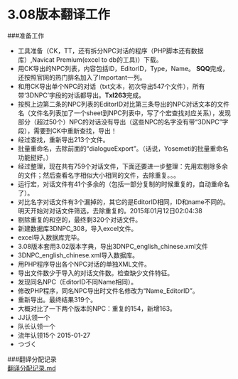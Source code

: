 3.08版本翻译工作
=====
###准备工作
 - 工具准备（CK，TT，还有拆分NPC对话的程序（PHP脚本还有数据库）,Navicat Premium(excel to db的工具)）下载。
 - 用CK导出的NPC列表，内容包括ID，EditorID，Type，Name。 **SQQ**完成，还按照官网的热门排名加入了Important一列。
 - 和用CK导出单个NPC的对话（txt文本，初次导出547个文件），所有带‘3DNPC’字段的对话都导出。**Txl263**完成。
 - 按照上边第二条的NPC列表的EditorID对比第三条导出的NPC对话文本的文件名（文件名列表加了一个sheet到NPC列表中，写了个宏查找对应关系），发现部分（超过50个）NPC的对话没有导出（这些NPC的名字没有带“3DNPC”字段），需要到CK中重新查找，导出！
 - 经过查找，重新导出213个文件。
 - 批量重命名，去除前面的“dialogueExport”。（话说，Yosemeti的批量重命名功能挺好。） 
 - 经过整理，现在共有759个对话文件，下面还要进一步整理：先用宏剔除多余的文件；然后查看名字相似大小相同的文件，去除重复。。。
 - 运行宏，对话文件有41个多余的（包括一部分复制的时候重复的，自动重命名了）。
 - 对比名字对话文件有3个漏掉的，其它的是EditorID相同，ID和name不同的。明天开始对对话文件筛选，去除重复的。2015年01月12日02:04:38
 - 剔除重复的和空的，最终剩320个对话文件。  
 - 新建数据库3DNPC_308，导入excel文件。  
 - excel导入数据库完毕。  
 - 3.08版本套用3.02版本字典，导出3DNPC_english_chinese.xml文件   
 - 3DNPC_english_chinese.xml导入数据库。  
 - 用PHP程序导出各个NPC对话的单独XML文件。  
 - 导出文件数少于导入的对话文件数。检查缺少文件特征。  
 - 发现同名NPC（EditorID不同Name相同）。  
 - 修改PHP程序，同名NPC导出时文件名修改为“Name_EditorID”。  
 - 重新导出。最终结果319个。  
 - 大概对比了一下两个版本的NPC：重复的154，新增163。  
 - JJ认领一个  
 - 队长认领一个  
 - 流年认领15个  2015-01-27  
 - つづく  
 
###翻译分配记录  
[翻译分配记录.md](翻译分配记录.md)  

